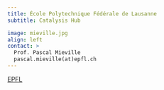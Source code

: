 ```yaml
---
title: École Polytechnique Fédérale de Lausanne
subtitle: Catalysis Hub

image: mieville.jpg
align: left
contact: >
  Prof. Pascal Mieville
  pascal.mieville(at)epfl.ch
---
```


[EPFL](https://people.epfl.ch/pascal.mieville)


